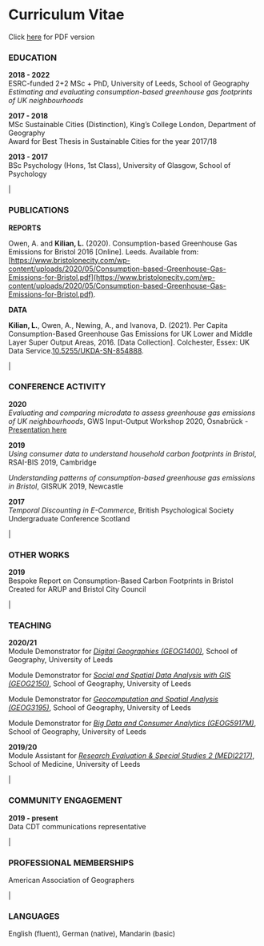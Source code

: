 # Curriculum Vitae
Click [here](https://github.com/lena-kilian/lena-kilian.github.io/raw/master/cv/LenaKilian_CV_20210119.pdf) for PDF version

### EDUCATION

**2018 - 2022**<br/>
ESRC-funded 2+2 MSc + PhD, University of Leeds, School of Geography  
*Estimating and evaluating consumption-based greenhouse gas footprints of UK neighbourhoods*  

**2017 - 2018**<br/>
MSc Sustainable Cities (Distinction), King’s College London, Department of Geography  
Award for Best Thesis in Sustainable Cities for the year 2017/18  

**2013 - 2017**<br/>
BSc Psychology (Hons, 1st Class), University of Glasgow, School of Psychology

|

### PUBLICATIONS
**REPORTS**

Owen, A. and **Kilian, L.** (2020). Consumption-based Greenhouse Gas Emissions for Bristol 2016 [Online]. Leeds. Available from: [https://www.bristolonecity.com/wp-content/uploads/2020/05/Consumption-based-Greenhouse-Gas-Emissions-for-Bristol.pdf](https://www.bristolonecity.com/wp-content/uploads/2020/05/Consumption-based-Greenhouse-Gas-Emissions-for-Bristol.pdf).

**DATA**

**Kilian, L.**, Owen, A., Newing, A., and Ivanova, D. (2021). Per Capita Consumption-Based Greenhouse Gas Emissions for UK Lower and Middle Layer Super Output Areas, 2016. [Data Collection]. Colchester, Essex: UK Data Service.[10.5255/UKDA-SN-854888](10.5255/UKDA-SN-854888).

|

### CONFERENCE ACTIVITY

**2020**<br/>
*Evaluating and comparing microdata to assess greenhouse gas emissions of UK neighbourhoods*, GWS Input-Output Workshop 2020, Osnabrück - [Presentation here](https://www.gws-os.com/downloads/ioworkshop/IO-Workshop-2020_Kilian_ppt.pdf)

**2019**<br/>
*Using consumer data to understand household carbon footprints in Bristol*, RSAI-BIS 2019, Cambridge

*Understanding patterns of consumption-based greenhouse gas emissions in Bristol*, GISRUK 2019, Newcastle

**2017**<br/>
*Temporal Discounting in E-Commerce*, British Psychological Society Undergraduate Conference Scotland

|

### OTHER WORKS

**2019**<br/>
Bespoke Report on Consumption-Based Carbon Footprints in Bristol Created for ARUP and Bristol City Council

|

### TEACHING

**2020/21**<br/>
Module Demonstrator for *[Digital Geographies (GEOG1400)](http://webprod3.leeds.ac.uk/catalogue/dynmodules.asp?Y=201920&M=GEOG-1400)*, School of Geography, University of Leeds

Module Demonstrator for *[Social and Spatial Data Analysis with GIS (GEOG2150)](http://webprod3.leeds.ac.uk/catalogue/dynmodules.asp?Y=202021&M=GEOG-2150)*, School of Geography, University of Leeds

Module Demonstrator for *[Geocomputation and Spatial Analysis (GEOG3195)](http://webprod3.leeds.ac.uk/catalogue/dynmodules.asp?Y=202021&F=P&M=GEOG-3195)*, School of Geography, University of Leeds

Module Demonstrator for *[Big Data and Consumer Analytics (GEOG5917M)](http://webprod3.leeds.ac.uk/catalogue/dynmodules.asp?Y=202021&M=GEOG-5917M)*, School of Geography, University of Leeds

**2019/20**<br/>
Module Assistant for *[Research Evaluation & Special Studies 2 (MEDI2217)](http://webprod3.leeds.ac.uk/catalogue/dynmodules.asp?Y=201920&M=MEDI-2217)*, School of Medicine, University of Leeds

|


### COMMUNITY ENGAGEMENT

**2019 - present**<br/>
Data CDT communications representative 

|

### PROFESSIONAL MEMBERSHIPS

American Association of Geographers

|

### LANGUAGES
English (fluent), German (native), Mandarin (basic)
<br/>
